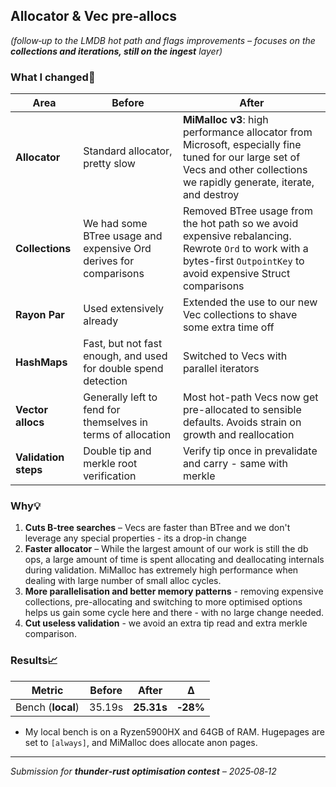 ## Allocator & Vec pre-allocs

*(follow‑up to the LMDB hot path and flags improvements – focuses on the **collections and iterations, still on the ingest** layer)*

### What I changed🔧

| Area | Before | After |
|------|--------|-------|
| **Allocator** | Standard allocator, pretty slow | **MiMalloc v3**: high performance allocator from Microsoft, especially fine tuned for our large set of Vecs and other collections we rapidly generate, iterate, and destroy |
| **Collections** | We had some BTree usage and expensive Ord derives for comparisons | Removed BTree usage from the hot path so we avoid expensive rebalancing. Rewrote `Ord` to work with a bytes-first `OutpointKey` to avoid expensive Struct comparisons |
| **Rayon Par** | Used extensively already | Extended the use to our new Vec collections to shave some extra time off |
| **HashMaps** | Fast, but not fast enough, and used for double spend detection | Switched to Vecs with parallel iterators
| **Vector allocs** | Generally left to fend for themselves in terms of allocation | Most hot-path Vecs now get pre-allocated to sensible defaults. Avoids strain on growth and reallocation |
| **Validation steps** | Double tip and merkle root verification | Verify tip once in prevalidate and carry - same with merkle

### Why💡

1. **Cuts B‑tree searches** – Vecs are faster than BTree and we don't leverage any special properties - its a drop-in change
2. **Faster allocator** – While the largest amount of our work is still the db ops, a large amount of time is spent allocating and deallocating internals during validation. MiMalloc has extremely high performance when dealing with large number of small alloc cycles.
3. **More parallelisation and better memory patterns** - removing expensive collections, pre-allocating and switching to more optimised options helps us gain some cycle here and there - with no large change needed.
4. **Cut useless validation** - we avoid an extra tip read and extra merkle comparison.

### Results📈

| Metric                     | Before | After      | Δ            |
| -------------------------- | ------ | ---------- | ------------ |
| Bench (**local**)    | 35.19s | **25.31s** | **‑28%**  |

* My local bench is on a Ryzen5900HX and 64GB of RAM. Hugepages are set to `[always]`, and MiMalloc does allocate anon pages.
---

*Submission for **thunder‑rust optimisation contest** – 2025‑08‑12*
